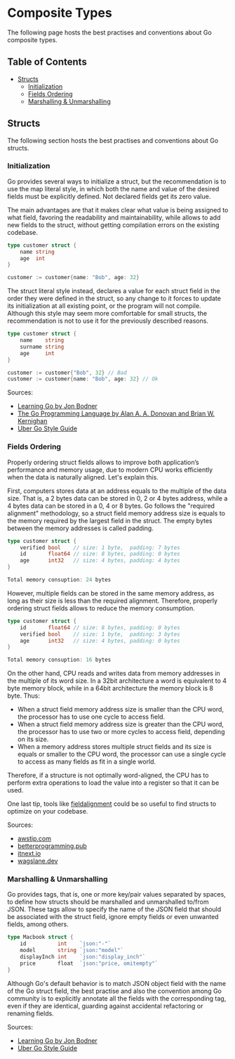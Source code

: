 # Composite Types

The following page hosts the best practises and conventions about Go composite types.

## Table of Contents

- [Structs](composite-types.md#structs)
    - [Initialization](composite-types.md#initialization)
    - [Fields Ordering](composite-types.md#fields-ordering)
    - [Marshalling & Unmarshalling](composite-types.md#marshalling--unmarshalling)

## Structs

The following section hosts the best practises and conventions about Go structs.

### Initialization

Go provides several ways to initialize a struct, but the recommendation is to use the map literal style, in which both
the name and value of the desired fields must be explicitly defined. Not declared fields get its zero value.

The main advantages are that it makes clear what value is being assigned to what field, favoring the readability and
maintainability, while allows to add new fields to the struct, without getting compilation errors on the existing
codebase.

```go
type customer struct {
	name string
	age  int
}

customer := customer{name: "Bob", age: 32}
```

The struct literal style instead, declares a value for each struct field in the order they were defined in the struct,
so any change to it forces to update its initialization at all existing point, or the program will not compile. Although
this style may seem more comfortable for small structs, the recommendation is not to use it for the previously described
reasons.

```go
type customer struct {
	name    string
	surname string
	age     int
}

customer := customer{"Bob", 32} // Bad
customer := customer{name: "Bob", age: 32} // Ok
```

Sources:

- [Learning Go by Jon Bodner](https://www.oreilly.com/library/view/learning-go/9781492077206/)
- [The Go Programming Language by Alan A. A. Donovan and Brian W. Kernighan](https://www.gopl.io)
- [Uber Go Style Guide](https://github.com/uber-go/guide/blob/master/style.md#use-field-names-to-initialize-structs)

### Fields Ordering

Properly ordering struct fields allows to improve both application’s performance and memory usage, due to modern CPU
works efficiently when the data is naturally aligned. Let's explain this.

First, computers stores data at an address equals to the multiple of the data size. That is, a 2 bytes data can be
stored in 0, 2 or 4 bytes address, while a 4 bytes data can be stored in a 0, 4 or 8 bytes. Go follows the "required
alignment" methodology, so a struct field memory address size is equals to the memory required by the largest field in
the struct. The empty bytes between the memory addresses is called padding.

```go
type customer struct {
	verified bool    // size: 1 byte,  padding: 7 bytes
	id       float64 // size: 8 bytes, padding: 0 bytes
	age      int32   // size: 4 bytes, padding: 4 bytes
}

Total memory consuption: 24 bytes
```

However, multiple fields can be stored in the same memory address, as long as their size is less than the required
alignment. Therefore, properly ordering struct fields allows to reduce the memory consumption.

```go
type customer struct {
	id       float64 // size: 8 bytes, padding: 0 bytes
	verified bool    // size: 1 byte,  padding: 3 bytes
	age      int32   // size: 4 bytes, padding: 0 bytes
}

Total memory consuption: 16 bytes
```

On the other hand, CPU reads and writes data from memory addresses in the multiple of its word size. In a 32bit
architecture a word is equivalent to 4 byte memory block, while in a 64bit architecture the memory block is 8 byte.
Thus:

- When a struct field memory address size is smaller than the CPU word, the processor has to use one cycle to access
  field.
- When a struct field memory address size is greater than the CPU word, the processor has to use two or more cycles to
  access field, depending on its size.
- When a memory address stores multiple struct fields and its size is equals or smaller to the CPU word, the processor
  can use a single cycle to access as many fields as fit in a single world.

Therefore, if a structure is not optimally word-aligned, the CPU has to perform extra operations to load the value into
a register so that it can be used.

One last tip, tools like [fieldalignment](https://pkg.go.dev/golang.org/x/tools/go/analysis/passes/fieldalignment) could
be so useful to find structs to optimize on your codebase.

Sources:

- [awstip.com](https://awstip.com/optimizing-memory-by-changing-the-order-of-struct-field-485106504087)
- [betterprogramming.pub](https://betterprogramming.pub/how-to-speed-up-your-struct-in-golang-76b846209587)
- [itnext.io](https://itnext.io/structure-size-optimization-in-golang-alignment-padding-more-effective-memory-layout-linters-fffdcba27c61)
- [wagslane.dev](https://wagslane.dev/posts/go-struct-ordering/)

### Marshalling & Unmarshalling

Go provides tags, that is, one or more key/pair values separated by spaces, to define how structs should be marshalled
and unmarshalled to/from JSON. These tags allow to specify the name of the JSON field that should be associated with the
struct field, ignore empty fields or even unwanted fields, among others.

```go
type Macbook struct {
	id          int    `json:"-"`
	model       string `json:"model"`
	displayInch int    `json:"display_inch"`
	price       float  `json:"price, omitempty"`
}
```

Although Go's default behavior is to match JSON object field with the name of the Go struct field, the best practise and
also the convention among Go community is to explicitly annotate all the fields with the corresponding tag, even if they
are identical, guarding against accidental refactoring or renaming fields.

Sources:

- [Learning Go by Jon Bodner](https://www.oreilly.com/library/view/learning-go/9781492077206/)
- [Uber Go Style Guide](https://github.com/uber-go/guide/blob/master/style.md#use-field-tags-in-marshaled-structs)